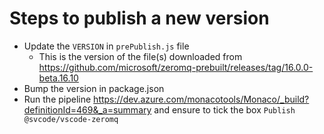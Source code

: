 # Steps to publish a new version

-   Update the `VERSION` in `prePublish.js` file
    -   This is the version of the file(s) downloaded from
        https://github.com/microsoft/zeromq-prebuilt/releases/tag/16.0.0-beta.16.10
-   Bump the version in package.json
-   Run the pipeline
    https://dev.azure.com/monacotools/Monaco/_build?definitionId=469&_a=summary
    and ensure to tick the box `Publish @svcode/vscode-zeromq`
